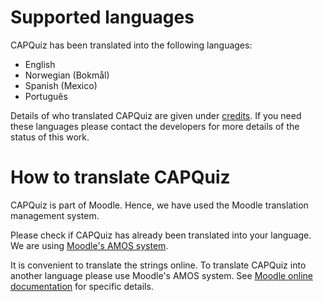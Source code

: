 # Supported languages

CAPQuiz has been translated into the following languages:
* English
* Norwegian (Bokmål)
* Spanish (Mexico)
* Português

Details of who translated CAPQuiz are given under [credits](https://github.com/KQMATH/moodle-mod_capquiz/wiki/Credits#translation-of-the-capquiz-project). If you need these languages please contact the developers for more details of the status of this work.

# How to translate CAPQuiz

CAPQuiz is part of Moodle. Hence, we have used the Moodle translation management system.  

Please check if CAPQuiz has already been translated into your language. We are using [Moodle's AMOS system](http://docs.moodle.org/en/AMOS).

It is convenient to translate the strings online. To translate CAPQuiz into another language please use Moodle's AMOS system.  See [Moodle online documentation](https://docs.moodle.org/dev/AMOS_manual) for specific details.